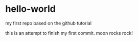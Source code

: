 # hello-world
my first repo based on the github tutorial

this is an attempt to finish my first commit. 
moon rocks rock!
